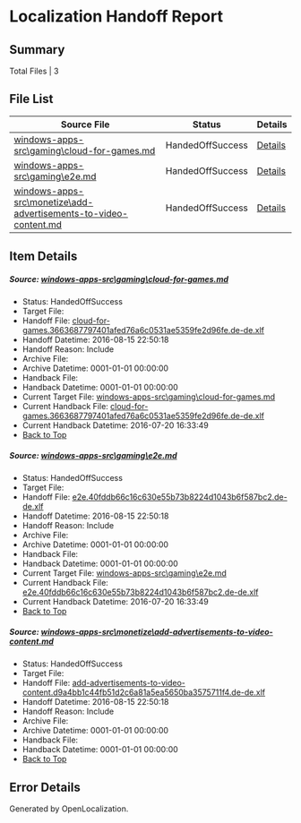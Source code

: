 # <a name='report-top'></a> Localization Handoff Report

## Summary
 Total Files | 3

## File List
 Source File | Status | Details 
 ----------- | ------ | ------- 
 [windows-apps-src\gaming\cloud-for-games.md](https://github.com/Microsoft/windows-apps/blob/0b2d81daa8bd0fd5694b81fa14fcd064e1600d35/windows-apps-src/gaming/cloud-for-games.md) | HandedOffSuccess | [Details](#b23c33fac9ac8fe5e2d5563a0af6824c82a3969b3444)
 [windows-apps-src\gaming\e2e.md](https://github.com/Microsoft/windows-apps/blob/feab3cdd3d87d2549b8b610a7b63c191cabdc67c/windows-apps-src/gaming/e2e.md) | HandedOffSuccess | [Details](#d58422deb960cfc709ecc2ca492517328d100c0f3456)
 [windows-apps-src\monetize\add-advertisements-to-video-content.md](https://github.com/Microsoft/windows-apps/blob/a89768ae85636db9e7a79ec3d54f330172b56789/windows-apps-src/monetize/add-advertisements-to-video-content.md) | HandedOffSuccess | [Details](#93221e5efbb2993c9a1c408c57e4115dfd24094e4716)

## Item Details
##### <a name='b23c33fac9ac8fe5e2d5563a0af6824c82a3969b3444'></a> Source: [windows-apps-src\gaming\cloud-for-games.md](https://github.com/Microsoft/windows-apps/blob/0b2d81daa8bd0fd5694b81fa14fcd064e1600d35/windows-apps-src/gaming/cloud-for-games.md)
* Status: HandedOffSuccess
* Target File: 
* Handoff File: [cloud-for-games.3663687797401afed76a6c0531ae5359fe2d96fe.de-de.xlf](https://github.com/Microsoft/WDG.handoff/blob/90984119dbb4d23561f41e73e9f5edf5162a5ad0/ol-handoff/Microsoft/windows-apps.de-de/master/cloud-for-games.3663687797401afed76a6c0531ae5359fe2d96fe.de-de.xlf)
* Handoff Datetime: 2016-08-15 22:50:18
* Handoff Reason: Include
* Archive File: 
* Archive Datetime: 0001-01-01 00:00:00
* Handback File: 
* Handback Datetime: 0001-01-01 00:00:00
* Current Target File: [windows-apps-src\gaming\cloud-for-games.md](https://github.com/Microsoft/windows-apps.de-de/blob/6de8cee4ee31a6fa9082108f1a9e7ff09c39e62b/windows-apps-src/gaming/cloud-for-games.md)
* Current Handback File: [cloud-for-games.3663687797401afed76a6c0531ae5359fe2d96fe.de-de.xlf](https://github.com/Microsoft/WDG.handback/blob/2c1ceb1dcd88de90d8169faf0aaddf2807f77d49/ol-handback/Microsoft/windows-apps.de-de/master/cloud-for-games.3663687797401afed76a6c0531ae5359fe2d96fe.de-de.xlf)
* Current Handback Datetime: 2016-07-20 16:33:49
* [Back to Top](#report-top)

##### <a name='d58422deb960cfc709ecc2ca492517328d100c0f3456'></a> Source: [windows-apps-src\gaming\e2e.md](https://github.com/Microsoft/windows-apps/blob/feab3cdd3d87d2549b8b610a7b63c191cabdc67c/windows-apps-src/gaming/e2e.md)
* Status: HandedOffSuccess
* Target File: 
* Handoff File: [e2e.40fddb66c16c630e55b73b8224d1043b6f587bc2.de-de.xlf](https://github.com/Microsoft/WDG.handoff/blob/90984119dbb4d23561f41e73e9f5edf5162a5ad0/ol-handoff/Microsoft/windows-apps.de-de/master/e2e.40fddb66c16c630e55b73b8224d1043b6f587bc2.de-de.xlf)
* Handoff Datetime: 2016-08-15 22:50:18
* Handoff Reason: Include
* Archive File: 
* Archive Datetime: 0001-01-01 00:00:00
* Handback File: 
* Handback Datetime: 0001-01-01 00:00:00
* Current Target File: [windows-apps-src\gaming\e2e.md](https://github.com/Microsoft/windows-apps.de-de/blob/6de8cee4ee31a6fa9082108f1a9e7ff09c39e62b/windows-apps-src/gaming/e2e.md)
* Current Handback File: [e2e.40fddb66c16c630e55b73b8224d1043b6f587bc2.de-de.xlf](https://github.com/Microsoft/WDG.handback/blob/2c1ceb1dcd88de90d8169faf0aaddf2807f77d49/ol-handback/Microsoft/windows-apps.de-de/master/e2e.40fddb66c16c630e55b73b8224d1043b6f587bc2.de-de.xlf)
* Current Handback Datetime: 2016-07-20 16:33:49
* [Back to Top](#report-top)

##### <a name='93221e5efbb2993c9a1c408c57e4115dfd24094e4716'></a> Source: [windows-apps-src\monetize\add-advertisements-to-video-content.md](https://github.com/Microsoft/windows-apps/blob/a89768ae85636db9e7a79ec3d54f330172b56789/windows-apps-src/monetize/add-advertisements-to-video-content.md)
* Status: HandedOffSuccess
* Target File: 
* Handoff File: [add-advertisements-to-video-content.d9a4bb1c44fb51d2c6a81a5ea5650ba3575711f4.de-de.xlf](https://github.com/Microsoft/WDG.handoff/blob/90984119dbb4d23561f41e73e9f5edf5162a5ad0/ol-handoff/Microsoft/windows-apps.de-de/master/add-advertisements-to-video-content.d9a4bb1c44fb51d2c6a81a5ea5650ba3575711f4.de-de.xlf)
* Handoff Datetime: 2016-08-15 22:50:18
* Handoff Reason: Include
* Archive File: 
* Archive Datetime: 0001-01-01 00:00:00
* Handback File: 
* Handback Datetime: 0001-01-01 00:00:00
* [Back to Top](#report-top)


## Error Details

Generated by OpenLocalization.

